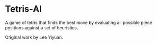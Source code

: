 # Tetris-AI
A game of tetris that finds the best move by evaluating all possible piece positions against a set of heuristics.

Original work by Lee Yiyuan.
